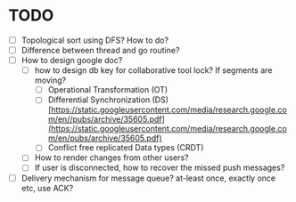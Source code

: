 # TODO

* [ ] Topological sort using DFS? How to do?
* [ ] Difference between thread and go routine?
* [ ] How to design google doc?
  * [ ] how to design db key for collaborative tool lock? If segments are moving?
    * [ ] Operational Transformation (OT)
    * [ ] Differential Synchronization (DS)\
      [https://static.googleusercontent.com/media/research.google.com/en//pubs/archive/35605.pdf](https://static.googleusercontent.com/media/research.google.com/en/pubs/archive/35605.pdf)
    * [ ] Conflict free replicated Data types (CRDT)
  * [ ] How to render changes from other users?
  * [ ] If user is disconnected, how to recover the missed push messages?
* [ ] Delivery mechanism for message queue? at-least once, exactly once etc, use ACK?
